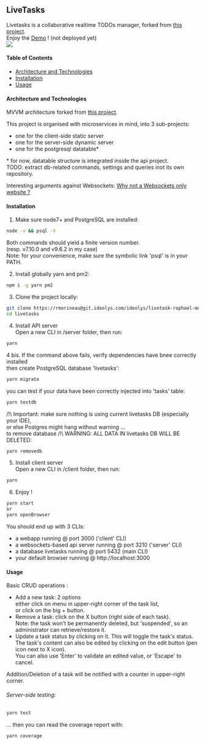 ## LiveTasks

Livetasks is a collaborative realtime TODOs manager, forked from [this project](https://github.com/DonoSybrix/TodoList).  
Enjoy the [Demo]() ! (not deployed yet)  
![](https://github.com/Sharlaan/Livetasks/blob/master/src/capture.png)

#### Table of Contents
- [Architecture and Technologies](#Architecture-and-Technologies)
- [Installation](#Installation)
- [Usage](#Usage)


#### Architecture and Technologies
MVVM architecture forked from [this project](https://github.com/DonoSybrix/TodoList).

This project is organised with microservices in mind, into 3 sub-projects:
- one for the client-side static server
- one for the server-side dynamic server
- one for the postgresql datatable*

\* for now, datatable structure is integrated inside the api project.  
TODO: extract db-related commands, settings and queries inot its own repository.

Interesting arguments against Websockets: [Why not a Websockets only website ?](http://stackoverflow.com/questions/4852702/do-html-websockets-maintain-an-open-connection-for-each-client-does-this-scale)

#### Installation
1. Make sure node7+ and PostgreSQL are installed:
```sh
node -v && psql -V
```
Both commands should yield a finite version number.  
(resp. v7.10.0 and v9.6.2 in my case)  
Note: for your convenience, make sure the symbolic link 'psql' is in your PATH.


2. Install globally yarn and pm2:  
```sh
npm i -g yarn pm2
```


3. Clone the project locally:
```sh
git clone https://rmorineau@git.ideolys.com/ideolys/livetask-raphael-morineau.git livetasks
cd livetasks
```


4. Install API server  
Open a new CLI in /server folder, then run:
```sh
yarn
```
4 bis. If the command above fails, verify dependencies have bnee correctly installed  
then create PostgreSQL database 'livetasks':
```sh
yarn migrate
```
you can test if your data have been correctly injected into 'tasks' table:
```sh
yarn testdb
```

/!\ Important: make sure nothing is using current livetasks DB (especially your IDE),  
or else Postgres might hang without warning ...  
to remove database /!\ WARNING: ALL DATA IN livetasks DB WILL BE DELETED:
```sh
yarn removedb
```


5. Install client server  
Open a new CLI in /client folder, then run:
```sh
yarn
```


6. Enjoy !
```sh
yarn start
or
yarn openBrowser
```

You should end up with 3 CLIs:
- a webapp running @ port 3000 ('client' CLI)
- a websockets-based api server running @ port 3210 ('server' CLI)
- a database livetasks running @ port 5432 (main CLI)
- your default browser running @ http://localhost:3000


#### Usage
Basic CRUD operations :
- Add a new task: 2 options  
either click on menu in upper-right corner of the task list,  
or click on the big + button.
- Remove a task: click on the X button (right side of each task).  
Note: the task won't be permanently deleted, but 'suspended', so an administrator can retrieve/restore it.
- Update a task status by clicking on it. This will toggle the task's status.  
The task's content can also be edited by clicking on the edit button (pen icon next to X icon).  
You can also use 'Enter' to validate an edited value, or 'Escape' to cancel.

Addition/Deletion of a task will be notified with a counter in upper-right corner.

###### Server-side testing:
```sh
yarn test
```
... then you can read the coverage report with:
```sh
yarn coverage
```
